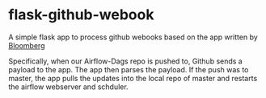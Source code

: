 # flask-github-webook

A simple flask app to process github webooks based on the app written by [Bloomberg](https://github.com/bloomberg/python-github-webhook)

Specifically, when our Airflow-Dags repo is pushed to, Github sends a payload to the app. The app then parses the payload. If the push was to master, the app pulls the updates into the local repo of master and restarts the airflow webserver and schduler.
